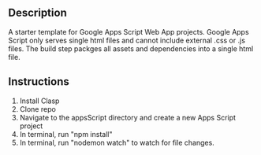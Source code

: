 ## Description
A starter template for Google Apps Script Web App projects. Google Apps Script only serves single html files and cannot include external .css or .js files. The build step packges all assets and dependencies into a single html file.

## Instructions
1. Install Clasp
2. Clone repo
3. Navigate to the appsScript directory and create a new Apps Script project
4. In terminal, run "npm install"
5. In terminal, run "nodemon watch" to watch for file changes. 
